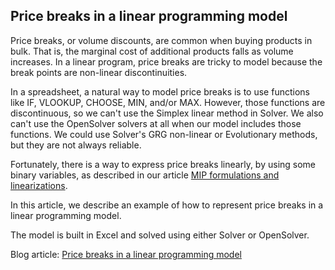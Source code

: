 ## Price breaks in a linear programming model
Price breaks, or volume discounts, are common when buying products in bulk. That is, the marginal cost of additional products falls as volume increases. In a linear program, price breaks are tricky to model because the break points are non-linear discontinuities.

In a spreadsheet, a natural way to model price breaks is to use functions like IF, VLOOKUP, CHOOSE, MIN, and/or MAX. However, those functions are discontinuous, so we can't use the Simplex linear method in Solver. We also can't use the OpenSolver solvers at all when our model includes those functions. We could use Solver's GRG non-linear or Evolutionary methods, but they are not always reliable.

Fortunately, there is a way to express price breaks linearly, by using some binary variables, as described in our article [MIP formulations and linearizations](https://www.solvermax.com/blog/mip-formulations-and-linearizations/).

In this article, we describe an example of how to represent price breaks in a linear programming model.

The model is built in Excel and solved using either Solver or OpenSolver.

Blog article: [Price breaks in a linear programming model](https://www.solvermax.com/blog/price-breaks-in-a-linear-programming-model)
